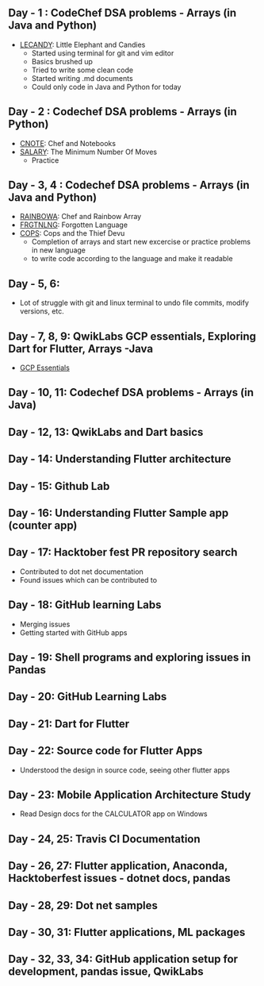 ## Day - 1 : CodeChef DSA problems - Arrays (in Java and Python)
* [LECANDY](https://www.codechef.com/problems/LECANDY): Little Elephant and Candies
  * Started using terminal for git and vim editor
  * Basics brushed up
  * Tried to write some clean code
  * Started writing .md documents
  * Could only code in Java and Python for today
## Day - 2 : Codechef DSA problems - Arrays (in Python)
* [CNOTE](https://www.codechef.com/problems/CNOTE): Chef and Notebooks
* [SALARY](https://www.codechef.com/problems/SALARY): The Minimum Number Of Moves
  * Practice
## Day - 3, 4 : Codechef DSA problems - Arrays (in Java and Python)
* [RAINBOWA](https://www.codechef.com/problems/RAINBOWA): Chef and Rainbow Array
* [FRGTNLNG](https://www.codechef.com/problems/FRGTNLNG): Forgotten Language
* [COPS](https://www.codechef.com/problems/COPS): Cops and the Thief Devu
  * Completion of arrays and start new excercise or practice problems in new language
  * to write code according to the language and make it readable
## Day - 5, 6:
  * Lot of struggle with git and linux terminal to undo file commits, modify versions, etc.
## Day - 7, 8, 9: QwikLabs GCP essentials, Exploring Dart for Flutter, Arrays -Java
  * [GCP Essentials](https://www.qwiklabs.com/public_profiles/c77fb311-e6c4-4e4f-8715-2d0673370e85)
## Day - 10, 11: Codechef DSA problems - Arrays (in Java)
## Day - 12, 13: QwikLabs and Dart basics
## Day - 14: Understanding Flutter architecture 
## Day - 15: Github Lab
## Day - 16: Understanding Flutter Sample app (counter app)
## Day - 17: Hacktober fest PR repository search
  * Contributed to dot net documentation
  * Found issues which can be contributed to
## Day - 18: GitHub learning Labs
  * Merging issues
  * Getting started with GitHub apps
## Day - 19: Shell programs and exploring issues in Pandas
## Day - 20: GitHub Learning Labs
## Day - 21: Dart for Flutter
## Day - 22: Source code for Flutter Apps
  * Understood the design in source code, seeing other flutter apps
## Day - 23: Mobile Application Architecture Study
  * Read Design docs for the CALCULATOR app on Windows
## Day - 24, 25: Travis CI Documentation
## Day - 26, 27: Flutter application, Anaconda, Hacktoberfest issues - dotnet docs, pandas
## Day - 28, 29: Dot net samples
## Day - 30, 31: Flutter applications, ML packages
## Day - 32, 33, 34: GitHub application setup for development, pandas issue, QwikLabs
